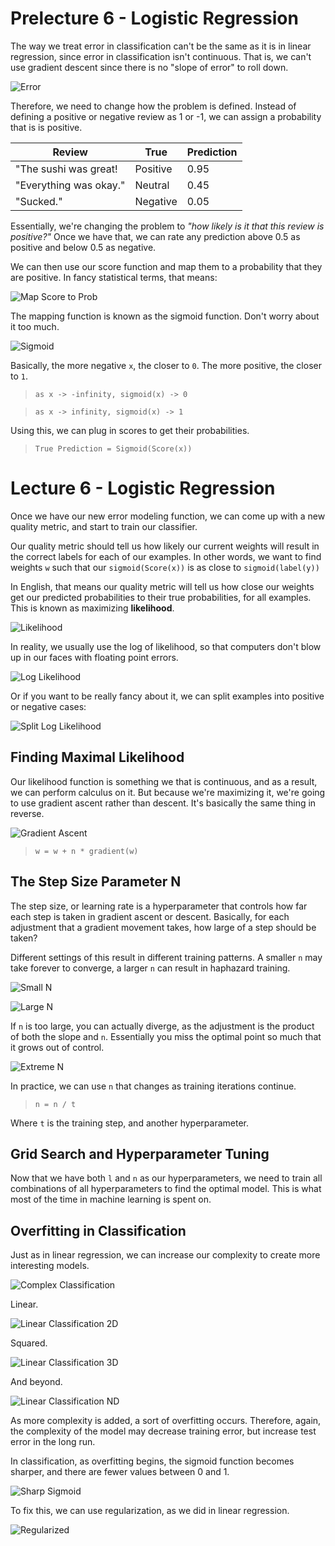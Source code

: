 # Prelecture 6 - Logistic Regression
The way we treat error in classification can't be the same as it is in linear regression, since error in classification isn't continuous. That is, we can't use gradient descent since there is no "slope of error" to roll down.

![Error](./img/6-3.png)

Therefore, we need to change how the problem is defined. Instead of defining a positive or negative review as 1 or -1, we can assign a probability that is is positive.

| Review | True | Prediction |
| - | - | - |
| "The sushi was great! | Positive | 0.95 |
| "Everything was okay." | Neutral | 0.45 |
| "Sucked." | Negative | 0.05 |

Essentially, we're changing the problem to *"how likely is it that this review is positive?"* Once we have that, we can rate any prediction above 0.5 as positive and below 0.5 as negative.

We can then use our score function and map them to a probability that they are positive. In fancy statistical terms, that means:

![Map Score to Prob](./img/6-1.png)

The mapping function is known as the sigmoid function. Don't worry about it too much.

![Sigmoid](./img/6-2.png)

Basically, the more negative `x`, the closer to `0`. The more positive, the closer to `1`.

> `as x -> -infinity, sigmoid(x) -> 0`

> `as x -> infinity, sigmoid(x) -> 1`

Using this, we can plug in scores to get their probabilities.

> `True Prediction = Sigmoid(Score(x))`

# Lecture 6 - Logistic Regression
Once we have our new error modeling function, we can come up with a new quality metric, and start to train our classifier.

Our quality metric should tell us how likely our current weights will result in the correct labels for each of our examples. In other words, we want to find weights `w` such that our `sigmoid(Score(x))` is as close to `sigmoid(label(y))`

In English, that means our quality metric will tell us how close our weights get our predicted probabilities to their true probabilities, for all examples. This is known as maximizing **likelihood**.

![Likelihood](./img/6-4.png)

In reality, we usually use the log of likelihood, so that computers don't blow up in our faces with floating point errors.

![Log Likelihood](./img/6-5.png)

Or if you want to be really fancy about it, we can split examples into positive or negative cases:

![Split Log Likelihood](./img/6-6.png)

## Finding Maximal Likelihood
Our likelihood function is something we that is continuous, and as a result, we can perform calculus on it. But because we're maximizing it, we're going to use gradient ascent rather than descent. It's basically the same thing in reverse.

![Gradient Ascent](./img/6-7.png)

> `w = w + n * gradient(w)`

## The Step Size Parameter N
The step size, or learning rate is a hyperparameter that controls how far each step is taken in gradient ascent or descent. Basically, for each adjustment that a gradient movement takes, how large of a step should be taken?

Different settings of this result in different training patterns. A smaller `n` may take forever to converge, a larger `n` can result in haphazard training.

![Small N](./img/6-9.png)

![Large N](./img/6-8.png)

If `n` is too large, you can actually diverge, as the adjustment is the product of both the slope and `n`. Essentially you miss the optimal point so much that it grows out of control.

![Extreme N](./img/6-10.png)

In practice, we can use `n` that changes as training iterations continue.

> `n = n / t`

Where `t` is the training step, and another hyperparameter.

## Grid Search and Hyperparameter Tuning
Now that we have both `l` and `n` as our hyperparameters, we need to train all combinations of all hyperparameters to find the optimal model. This is what most of the time in machine learning is spent on.

## Overfitting in Classification
Just as in linear regression, we can increase our complexity to create more interesting models.

![Complex Classification](./img/6-11.png)

Linear.

![Linear Classification 2D](./img/6-12.png)

Squared.

![Linear Classification 3D](./img/6-13.png)

And beyond.

![Linear Classification ND](./img/6-14.png)

As more complexity is added, a sort of overfitting occurs. Therefore, again, the complexity of the model may decrease training error, but increase test error in the long run.

In classification, as overfitting begins, the sigmoid function becomes sharper, and there are fewer values between 0 and 1.

![Sharp Sigmoid](./img/6-15.png)

To fix this, we can use regularization, as we did in linear regression.

![Regularized](./img/6-16.png)